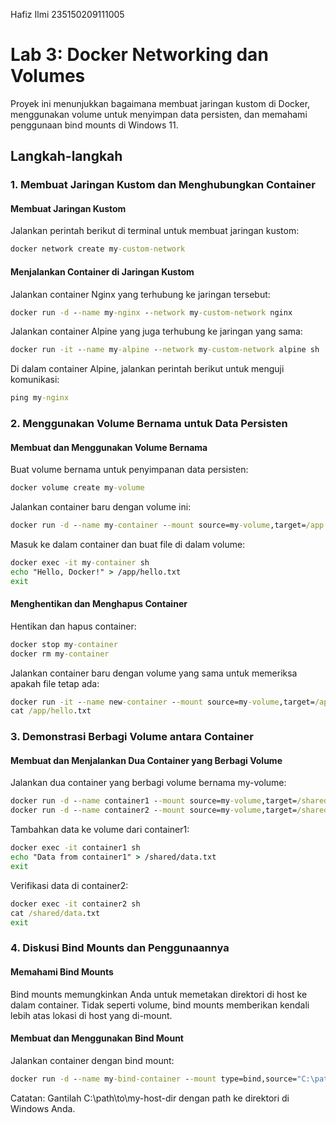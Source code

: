 Hafiz Ilmi
235150209111005

# Lab 3: Docker Networking dan Volumes

Proyek ini menunjukkan bagaimana membuat jaringan kustom di Docker, menggunakan volume untuk menyimpan data persisten, dan memahami penggunaan bind mounts di Windows 11.

## Langkah-langkah

### 1. Membuat Jaringan Kustom dan Menghubungkan Container
#### Membuat Jaringan Kustom
Jalankan perintah berikut di terminal untuk membuat jaringan kustom:
```cmd
docker network create my-custom-network
```

#### Menjalankan Container di Jaringan Kustom
Jalankan container Nginx yang terhubung ke jaringan tersebut:
```cmd
docker run -d --name my-nginx --network my-custom-network nginx
```

Jalankan container Alpine yang juga terhubung ke jaringan yang sama:
```cmd
docker run -it --name my-alpine --network my-custom-network alpine sh
```

Di dalam container Alpine, jalankan perintah berikut untuk menguji komunikasi:
```cmd
ping my-nginx
```

### 2. Menggunakan Volume Bernama untuk Data Persisten
#### Membuat dan Menggunakan Volume Bernama
Buat volume bernama untuk penyimpanan data persisten:
```cmd
docker volume create my-volume
```

Jalankan container baru dengan volume ini:
```cmd
docker run -d --name my-container --mount source=my-volume,target=/app busybox
```

Masuk ke dalam container dan buat file di dalam volume:
```cmd
docker exec -it my-container sh
echo "Hello, Docker!" > /app/hello.txt
exit
```

#### Menghentikan dan Menghapus Container
Hentikan dan hapus container:
```cmd
docker stop my-container
docker rm my-container
```

Jalankan container baru dengan volume yang sama untuk memeriksa apakah file tetap ada:
```cmd
docker run -it --name new-container --mount source=my-volume,target=/app busybox sh
cat /app/hello.txt
```

### 3. Demonstrasi Berbagi Volume antara Container
#### Membuat dan Menjalankan Dua Container yang Berbagi Volume
Jalankan dua container yang berbagi volume bernama my-volume:
```cmd
docker run -d --name container1 --mount source=my-volume,target=/shared busybox
docker run -d --name container2 --mount source=my-volume,target=/shared busybox
```

Tambahkan data ke volume dari container1:
```cmd
docker exec -it container1 sh
echo "Data from container1" > /shared/data.txt
exit
```

Verifikasi data di container2:
```cmd
docker exec -it container2 sh
cat /shared/data.txt
exit
```

### 4. Diskusi Bind Mounts dan Penggunaannya
#### Memahami Bind Mounts
Bind mounts memungkinkan Anda untuk memetakan direktori di host ke dalam container. Tidak seperti volume, bind mounts memberikan kendali lebih atas lokasi di host yang di-mount.

#### Membuat dan Menggunakan Bind Mount
Jalankan container dengan bind mount:
```cmd
docker run -d --name my-bind-container --mount type=bind,source="C:\path\to\my-host-dir",target=/app busybox
```
Catatan: Gantilah C:\path\to\my-host-dir dengan path ke direktori di Windows Anda.